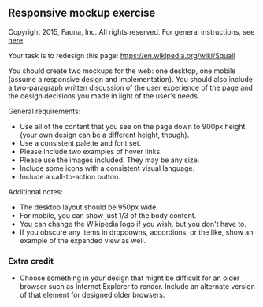 
## Responsive mockup exercise

Copyright 2015, Fauna, Inc. All rights reserved. For general instructions, see [here](https://github.com/faunadb/exercises/blob/master/README.md).

Your task is to redesign this page: https://en.wikipedia.org/wiki/Squall

You should create two mockups for the web: one desktop, one mobile (assume a responsive design and implementation). You should also include a two-paragraph written discussion of the user experience of the page and the design decisions you made in light of the user's needs.

General requirements:

  - Use all of the content that you see on the page down to 900px height (your own design can be a different height, though).
  - Use a consistent palette and font set.
  - Please include two examples of hover links.
  - Please use the images included. They may be any size.
  - Include some icons with a consistent visual language.
  - Include a call-to-action button.

Additional notes:

  - The desktop layout should be 950px wide.
  - For mobile, you can show just 1/3 of the body content.
  - You can change the Wikipedia logo if you wish, but you don't have to.
  - If you obscure any items in dropdowns, accordions, or the like, show an example of the expanded view as well.

### Extra credit

 * Choose something in your design that might be difficult for an older browser such as Internet Explorer to render. Include an alternate version of that element for designed older browsers.
